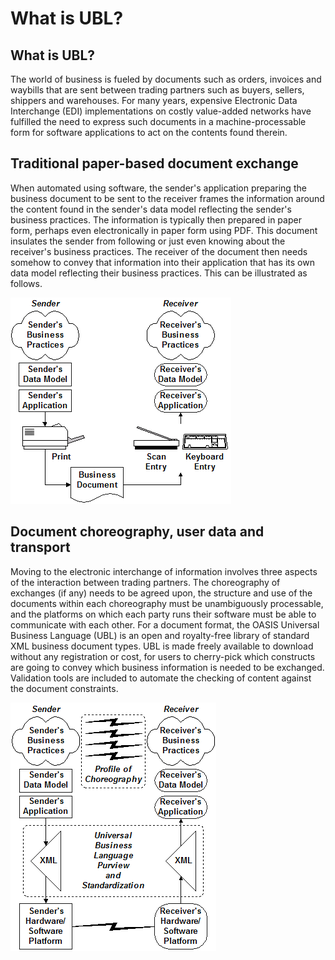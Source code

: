 # What is UBL?

## What is UBL?

The world of business is fueled by documents such as orders, invoices and waybills that are sent between trading partners such as buyers, sellers, shippers and warehouses. For many years, expensive Electronic Data Interchange (EDI) implementations on costly value-added networks have fulfilled the need to express such documents in a machine-processable form for software applications to act on the contents found therein. 

## Traditional paper-based document exchange 

When automated using software, the sender's application preparing the business document to be sent to the receiver frames the information around the content found in the sender's data model reflecting the sender's business practices. The information is typically then prepared in paper form, perhaps even electronically in paper form using PDF. This document insulates the sender from following or just even knowing about the receiver's business practices. The receiver of the document then needs somehow to convey that information into their application that has its own data model reflecting their business practices. This can be illustrated as follows.

<img src="https://github.com/pondersource/peppol-php/blob/ubl/docs/pics/ubl.png?raw=true"/>

## Document choreography, user data and transport 

Moving to the electronic interchange of information involves three aspects of the interaction between trading partners. The choreography of exchanges (if any) needs to be agreed upon, the structure and use of the documents within each choreography must be unambiguously processable, and the platforms on which each party runs their software must be able to communicate with each other.
For a document format, the OASIS Universal Business Language (UBL) is an open and royalty-free library of standard XML business document types. UBL is made freely available to download without any registration or cost, for users to cherry-pick which constructs are going to convey which business information is needed to be exchanged. Validation tools are included to automate the checking of content against the document constraints.

<img src="https://github.com/pondersource/peppol-php/blob/ubl/docs/pics/ubl-1.png?raw=true"/>